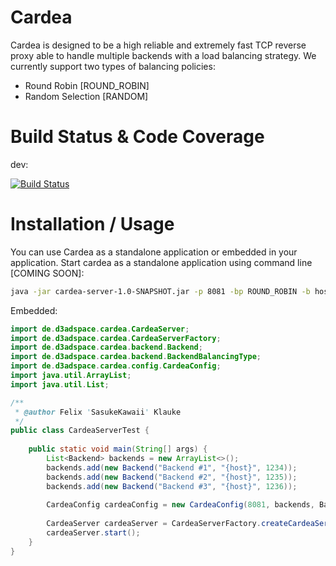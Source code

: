 # Cardea
Cardea is designed to be a high reliable and extremely fast TCP reverse proxy able to handle
multiple backends with a load balancing strategy. We currently support two types of balancing 
policies: 
- Round Robin [ROUND_ROBIN]
- Random Selection [RANDOM]

# Build Status & Code Coverage
dev:

[![Build Status](https://travis-ci.org/D3adspaceEnterprises/cardea.svg?branch=dev)](https://travis-ci.org/D3adspaceEnterprises/cardea)

# Installation / Usage

You can use Cardea as a standalone application or embedded in your application. Start 
cardea as a standalone application using command line [COMING SOON]: 
```bash
java -jar cardea-server-1.0-SNAPSHOT.jar -p 8081 -bp ROUND_ROBIN -b host:port,host:port,host:port... 
```

Embedded: 
```java
import de.d3adspace.cardea.CardeaServer;
import de.d3adspace.cardea.CardeaServerFactory;
import de.d3adspace.cardea.backend.Backend;
import de.d3adspace.cardea.backend.BackendBalancingType;
import de.d3adspace.cardea.config.CardeaConfig;
import java.util.ArrayList;
import java.util.List;

/**
 * @author Felix 'SasukeKawaii' Klauke
 */
public class CardeaServerTest {
	
	public static void main(String[] args) {
		List<Backend> backends = new ArrayList<>();
		backends.add(new Backend("Backend #1", "{host}", 1234));
		backends.add(new Backend("Backend #2", "{host}", 1235));
		backends.add(new Backend("Backend #3", "{host}", 1236));
		
		CardeaConfig cardeaConfig = new CardeaConfig(8081, backends, BackendBalancingType.ROUND_ROBIN);
		
		CardeaServer cardeaServer = CardeaServerFactory.createCardeaServer(cardeaConfig);
		cardeaServer.start();
	}
}
```
